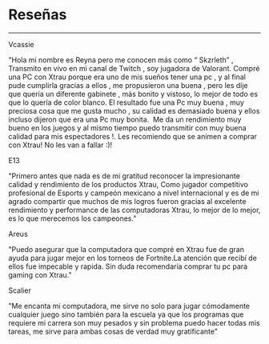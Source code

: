 # Reseñas 


---


Vcassie 

"Hola mi nombre es Reyna pero me conocen más como “ Skzrleth” , Transmito en vivo en mi canal de Twitch , soy jugadora de Valorant. Compré una PC con Xtrau porque era uno de mis sueños tener una pc , y al final pude cumplirla gracias a ellos , me propusieron una buena , pero les dije que quería un diferente gabinete , más bonito y vistoso, lo mejor de todo es que lo quería de color blanco. El resultado fue una Pc muy buena , muy preciosa cosa que me gusta mucho , su calidad es demasiado buena y ellos incluso dijeron que era una Pc muy bonita.  Me da un rendimiento muy bueno en los juegos y al mismo tiempo puedo transmitir con muy buena calidad para mis espectadores !. Les recomiendo que se animen a comprar con Xtrau! No les van a fallar :)!


E13

"Primero antes que nada es de mi gratitud reconocer la impresionante calidad y rendimiento de los productos Xtrau, Como jugador competitivo profesional de Esports y campeón mexicano a nivel internacional y es de mi agrado compartir que muchos de mis logros fueron gracias al excelente rendimiento y performance de las computadoras Xtrau, lo mejor de lo mejor, es lo que merecemos los campeones."

Areus 

"Puedo asegurar que la computadora que compré en Xtrau fue de gran ayuda para jugar mejor en los torneos de Fortnite.La atención que recibí de ellos fue impecable y rapida. Sin duda recomendaría comprar tu pc para gaming con Xtrau."


Scalier 

"Me encanta mi computadora, me sirve no solo para jugar cómodamente cualquier juego sino también para la escuela ya que los programas que requiere mi carrera son muy pesados y sin problema puedo hacer todas mis tareas, me sirve para ambas cosas de verdad muy gratificante"